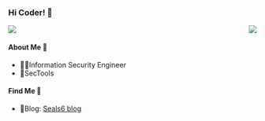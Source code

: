 ### Hi Coder! 👋
<img align="right" src="https://github-readme-stats.vercel.app/api?username=Seals6&show_icons=true&theme=radical&bg_color=30,e96443,904e95&title_color=fff&text_color=fff">

![](https://visitor-badge.glitch.me/badge?page_id=Seals6.Seals6&right_color=red)

#### About Me 🥷
- 🧑‍💻Information Security Engineer
- 🚀SecTools

#### Find Me 🔎
- 🌟Blog: [Seals6 blog](http://blog.seals6.top)
